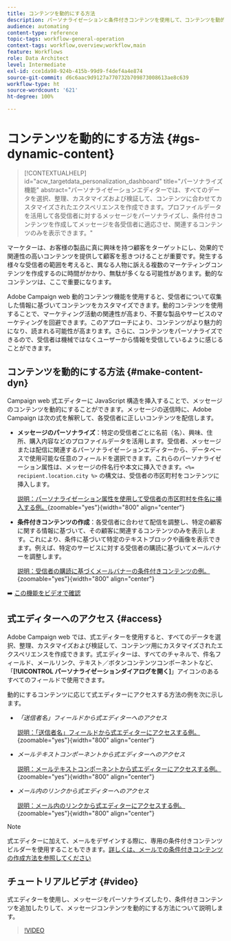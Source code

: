 ```yaml
---
title: コンテンツを動的にする方法
description: パーソナライゼーションと条件付きコンテンツを使用して、コンテンツを動的にする方法について説明します。
audience: automating
content-type: reference
topic-tags: workflow-general-operation
context-tags: workflow,overview;workflow,main
feature: Workflows
role: Data Architect
level: Intermediate
exl-id: cce1da98-924b-415b-99d9-f4def4a4e874
source-git-commit: d6c6aac9d9127a770732b709873008613ae8c639
workflow-type: ht
source-wordcount: '621'
ht-degree: 100%

---
```


# コンテンツを動的にする方法 {#gs-dynamic-content}

>[!CONTEXTUALHELP]
>id="acw_targetdata_personalization_dashboard"
>title="パーソナライズ機能"
>abstract="パーソナライゼーションエディターでは、すべてのデータを選択、整理、カスタマイズおよび検証して、コンテンツに合わせてカスタマイズされたエクスペリエンスを作成できます。プロファイルデータを活用して各受信者に対するメッセージをパーソナライズし、条件付きコンテンツを作成してメッセージを各受信者に適応させ、関連するコンテンツのみを表示できます。"

マーケターは、お客様の製品に真に興味を持つ顧客をターゲットにし、効果的で関連性の高いコンテンツを提供して顧客を惹きつけることが重要です。発生する様々な受信者の範囲を考えると、異なる人物に訴える複数のマーケティングコンテンツを作成するのに時間がかかり、無駄が多くなる可能性があります。動的なコンテンツは、ここで重要になります。

Adobe Campaign web 動的コンテンツ機能を使用すると、受信者について収集した情報に基づいてコンテンツをカスタマイズできます。動的コンテンツを使用することで、マーケティング活動の関連性が高まり、不要な製品やサービスのマーケティングを回避できます。このアプローチにより、コンテンツがより魅力的になり、読まれる可能性が高まります。さらに、コンテンツをパーソナライズできるので、受信者は機械ではなくユーザーから情報を受信しているように感じることができます。

## コンテンツを動的にする方法 {#make-content-dyn}

Campaign web 式エディターに JavaScript 構造を挿入することで、メッセージのコンテンツを動的にすることができます。メッセージの送信時に、Adobe Campaign は次の式を解釈して、各受信者に正しいコンテンツを配信します。

* **メッセージのパーソナライズ**：特定の受信者ごとに名前（名）、興味、住所、購入内容などのプロファイルデータを活用します。受信者、メッセージまたは配信に関連するパーソナライゼーションエディターから、データベースで使用可能な任意のフィールドを選択できます。これらのパーソナライゼーション属性は、メッセージの件名行や本文に挿入できます。`<%= recipient.location.city %>` の構文は、受信者の市区町村をコンテンツに挿入します。

  [説明：パーソナライゼーション属性を使用して受信者の市区町村を件名に挿入する例。](assets/perso-subject-line.png){zoomable="yes"}{width="800" align="center"}

* **条件付きコンテンツの作成**：各受信者に合わせて配信を調整し、特定の顧客に関する情報に基づいて、その顧客に関連するコンテンツのみを表示します。これにより、条件に基づいて特定のテキストブロックや画像を表示できます。例えば、特定のサービスに対する受信者の購読に基づいてメールバナーを調整します。

  [説明：受信者の購読に基づくメールバナーの条件付きコンテンツの例。](assets/condition-sample.png){zoomable="yes"}{width="800" align="center"}

➡️ [この機能をビデオで確認](#video)

## 式エディターへのアクセス {#access}

Adobe Campaign web では、式エディターを使用すると、すべてのデータを選択、整理、カスタマイズおよび検証して、コンテンツ用にカスタマイズされたエクスペリエンスを作成できます。式エディターは、すべてのチャネルで、件名フィールド、メールリンク、テキスト／ボタンコンテンツコンポーネントなど、「**[!UICONTROL パーソナライゼーションダイアログを開く]**」アイコンのあるすべてのフィールドで使用できます。

動的にするコンテンツに応じて式エディターにアクセスする方法の例を次に示します。

* *「送信者名」フィールドから式エディターへのアクセス*

  [説明：「送信者名」フィールドから式エディターにアクセスする例。](assets/expression-editor-access.png){zoomable="yes"}{width="800" align="center"}

* *メールテキストコンポーネントから式エディターへのアクセス*

  [説明：メールテキストコンポーネントから式エディターにアクセスする例。](assets/expression-editor-access-email.png){zoomable="yes"}{width="800" align="center"}

* *メール内のリンクから式エディターへのアクセス*

  [説明：メール内のリンクから式エディターにアクセスする例。](assets/perso-link-insert-icon.png){zoomable="yes"}{width="800" align="center"}

>[!NOTE]
>
>式エディターに加えて、メールをデザインする際に、専用の条件付きコンテンツビルダーを使用することもできます。[詳しくは、メールでの条件付きコンテンツの作成方法を参照してください](conditions.md)

## チュートリアルビデオ {#video}

式エディターを使用し、メッセージをパーソナライズしたり、条件付きコンテンツを追加したりして、メッセージコンテンツを動的にする方法について説明します。

>[!VIDEO](https://video.tv.adobe.com/v/3425795?quality=12)